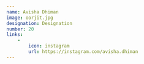 ```yaml
---
name: Avisha Dhiman
image: oorjit.jpg
designation: Designation
number: 20
links:
    -
        icon: instagram
        url: https://instagram.com/avisha.dhiman
---
```

